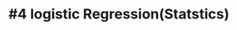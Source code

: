 ---
layout: page-layout-content-style
title:  "#4 logistic Regression(Statstics)"
category: "Machine Learning(Supervised)"
---